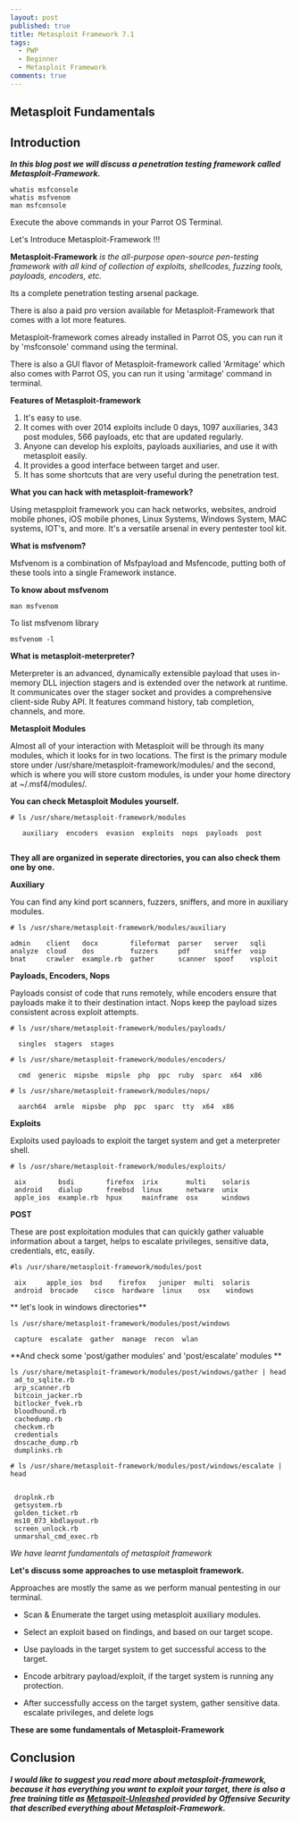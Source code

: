 ```yaml
---
layout: post
published: true
title: Metasploit Framework 7.1
tags:
  - PWP
  - Beginner
  - Metasploit Framework
comments: true
---
```

## Metasploit Fundamentals


## Introduction

_**In this blog post we will discuss a penetration testing framework called Metasploit-Framework.**_


```
whatis msfconsole
whatis msfvenom
man msfconsole
```

Execute the above commands in your Parrot OS Terminal.

Let's Introduce Metasploit-Framework !!!

**Metasploit-Framework** _is the all-purpose open-source pen-testing framework with all kind of collection of exploits, shellcodes, fuzzing tools, payloads, encoders, etc._

Its a complete penetration testing arsenal package.

There is also a paid pro version available for Metasploit-Framework that comes with a lot more features.


Metasploit-framework comes already installed in Parrot OS, you can run it by 'msfconsole' command using the terminal.

There is also a GUI flavor of Metasploit-framework called 'Armitage' which also comes with Parrot OS, you can run it using 'armitage' command in terminal.


**Features of Metasploit-framework**


1. It's easy to use.
2. It comes with over 2014 exploits include 0 days, 1097 auxiliaries, 343 post modules, 566 payloads, etc that are updated regularly.
3. Anyone can develop his exploits, payloads auxiliaries, and use it with metasploit easily.
4. It provides a good interface between target and user.
5. It has some shortcuts that are very useful during the penetration test.



**What you can hack with metasploit-framework?**

Using metaspploit framework you can hack networks, websites, android mobile phones, iOS mobile phones, Linux Systems, Windows System, MAC systems, IOT's, and more.
It's a versatile arsenal in every pentester tool kit.

**What is msfvenom?**

Msfvenom is a combination of Msfpayload and Msfencode, putting both of these tools into a single Framework instance.

**To know about msfvenom**

```
man msfvenom
```
To list msfvenom library

```
msfvenom -l
```


**What is metasploit-meterpreter?**


Meterpreter is an advanced, dynamically extensible payload that uses in-memory DLL injection stagers and is extended over the network at runtime. It communicates over the stager socket and provides a comprehensive client-side Ruby API. It features command history, tab completion, channels, and more.


**Metasploit Modules**

Almost all of your interaction with Metasploit will be through its many modules, which it looks for in two locations. The first is the primary module store under /usr/share/metasploit-framework/modules/ and the second, which is where you will store custom modules, is under your home directory at ~/.msf4/modules/.

**You can check Metasploit Modules yourself.**
```
# ls /usr/share/metasploit-framework/modules
   
   auxiliary  encoders  evasion  exploits  nops  payloads  post   
 
```

**They all are organized in seperate directories, you can also check them one by one.**


**Auxiliary**

You can find any kind port scanners, fuzzers, sniffers, and more in auxiliary modules.

```
# ls /usr/share/metasploit-framework/modules/auxiliary 

admin	 client   docx	      fileformat  parser   server   sqli
analyze  cloud	  dos	      fuzzers	  pdf	   sniffer  voip
bnat	 crawler  example.rb  gather	  scanner  spoof    vsploit

```

**Payloads, Encoders, Nops**

Payloads consist of code that runs remotely, while encoders ensure that payloads make it to their destination intact. Nops keep the payload sizes consistent across exploit attempts.

```
# ls /usr/share/metasploit-framework/modules/payloads/
  
  singles  stagers  stages

# ls /usr/share/metasploit-framework/modules/encoders/
  
  cmd  generic  mipsbe  mipsle  php  ppc  ruby  sparc  x64  x86

# ls /usr/share/metasploit-framework/modules/nops/
  
  aarch64  armle  mipsbe  php  ppc  sparc  tty  x64  x86

```

**Exploits**

Exploits used payloads to exploit the target system and get a meterpreter shell.

```
# ls /usr/share/metasploit-framework/modules/exploits/

 aix        bsdi        firefox  irix       multi    solaris
 android    dialup      freebsd  linux      netware  unix
 apple_ios  example.rb  hpux     mainframe  osx      windows

```

**POST** 

These are post exploitation modules that can quickly gather valuable information about a target, helps to escalate privileges, sensitive data, credentials, etc, easily.

```
#ls /usr/share/metasploit-framework/modules/post

 aix	 apple_ios  bsd    firefox   juniper  multi  solaris
 android  brocade    cisco  hardware  linux    osx    windows

```

** let's look in windows directories**

```
ls /usr/share/metasploit-framework/modules/post/windows

 capture  escalate  gather  manage  recon  wlan

```
**And check some 'post/gather modules' and 'post/escalate' modules **

```
ls /usr/share/metasploit-framework/modules/post/windows/gather | head
 ad_to_sqlite.rb
 arp_scanner.rb
 bitcoin_jacker.rb
 bitlocker_fvek.rb
 bloodhound.rb
 cachedump.rb
 checkvm.rb
 credentials
 dnscache_dump.rb
 dumplinks.rb

```

```
# ls /usr/share/metasploit-framework/modules/post/windows/escalate | head
 

 droplnk.rb
 getsystem.rb
 golden_ticket.rb
 ms10_073_kbdlayout.rb
 screen_unlock.rb
 unmarshal_cmd_exec.rb

```

_We have learnt fundamentals of metasploit framework_

**Let's discuss some approaches to use metasploit framework.**

Approaches are mostly the same as we perform manual pentesting in our terminal.

* Scan & Enumerate the target using metasploit auxiliary modules.

* Select an exploit based on findings, and based on our target scope.

* Use payloads in the target system to get successful access to the target.

* Encode arbitrary payload/exploit, if the target system is running any protection.

* After successfully access on the target system, gather sensitive data. escalate privileges, and delete logs



**These are some fundamentals of Metasploit-Framework**


## Conclusion

_**I would like to suggest you read more about metasploit-framework, because it has everything you want to exploit your target, there is also a free training title as [Metaspoit-Unleashed](https://www.offensive-security.com/metasploit-unleashed/) provided by Offensive Security that described everything about Metasploit-Framework.**_
